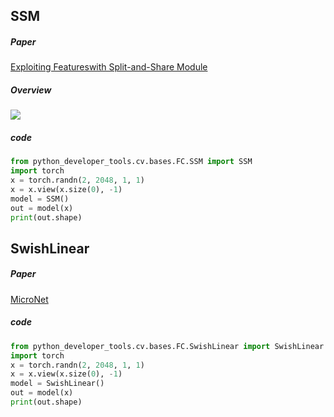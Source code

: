 ## SSM
##### Paper
[Exploiting Featureswith Split-and-Share Module](https://arxiv.org/abs/2108.04500)
##### Overview
![](../../../../temimg/SSM.png)
##### code
```python
from python_developer_tools.cv.bases.FC.SSM import SSM
import torch
x = torch.randn(2, 2048, 1, 1)
x = x.view(x.size(0), -1)
model = SSM()
out = model(x)
print(out.shape)
```

## SwishLinear
##### Paper
[MicroNet](https://arxiv.org/abs/2108.05894)
##### code
```python
from python_developer_tools.cv.bases.FC.SwishLinear import SwishLinear
import torch
x = torch.randn(2, 2048, 1, 1)
x = x.view(x.size(0), -1)
model = SwishLinear()
out = model(x)
print(out.shape)
```